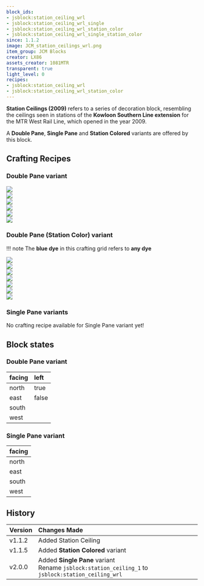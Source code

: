 ```yaml
---
block_ids:
- jsblock:station_ceiling_wrl
- jsblock:station_ceiling_wrl_single
- jsblock:station_ceiling_wrl_station_color
- jsblock:station_ceiling_wrl_single_station_color
since: 1.1.2
image: JCM_station_ceilings_wrl.png
item_group: JCM Blocks
creator: LX86
assets_creator: 1081MTR
transparent: true
light_level: 0
recipes:
- jsblock:station_ceiling_wrl
- jsblock:station_ceiling_wrl_station_color
---
```


**Station Ceilings (2009)** refers to a series of decoration block, resembling the ceilings seen in stations of the **Kowloon Southern Line extension** for the MTR West Rail Line, which opened in the year 2009.

A **Double Pane**, **Single Pane** and **Station Colored** variants are offered by this block.

## Crafting Recipes
### Double Pane variant
<div class="crafting">
    <div class="crafting-table">
        <!-- row 1 -->
        <div><img src="../crafting/Minecraft_Stick.png"></div>
        <div></div>
        <div><img src="../crafting/Minecraft_Stick.png"></div>
        <!-- row 2 -->
        <div><img src="../crafting/Minecraft_White_concrete.png"></div>
        <div><img src="../crafting/Minecraft_White_concrete.png"></div>
        <div><img src="../crafting/Minecraft_White_concrete.png"></div>
        <!-- row 3 -->
        <div></div>
        <div></div>
        <div></div>
    </div>
    <div class="crafting-arrow"></div>
    <div class="crafting-result" data-count="6">
        <img src="../crafting/JCM_Item_Station_ceiling_wrl.png">
    </div>
</div>

### Double Pane (Station Color) variant
!!! note
    The **blue dye** in this crafting grid refers to **any dye**

<div class="crafting">
    <div class="crafting-table">
        <!-- row 1 -->
        <div><img src="../crafting/Minecraft_Stick.png"></div>
        <div></div>
        <div><img src="../crafting/Minecraft_Stick.png"></div>
        <!-- row 2 -->
        <div><img src="../crafting/Minecraft_White_concrete.png"></div>
        <div><img src="../crafting/Minecraft_White_concrete.png"></div>
        <div><img src="../crafting/Minecraft_White_concrete.png"></div>
        <!-- row 3 -->
        <div></div>
        <div><img src="../crafting/Minecraft_Blue_dye.png"></div>
        <div></div>
    </div>
    <div class="crafting-arrow"></div>
    <div class="crafting-result" data-count="6">
        <img src="../crafting/JCM_Item_Station_ceiling_wrl_station_color.png">
    </div>
</div>

### Single Pane variants
No crafting recipe available for Single Pane variant yet!

## Block states
### Double Pane variant
| facing | left  |
|:-------|:------|
| north  | true  |
| east   | false |
| south  |       |
| west   |       |

### Single Pane variant
| facing |
|:-------|
| north  |
| east   |
| south  |
| west   |

## History
| Version | Changes Made                                          |
|:--------|:------------------------------------------------------|
| v1.1.2  | Added Station Ceiling                                 |
| v1.1.5  | Added **Station Colored** variant |
| v2.0.0  | Added **Single Pane** variant<br>Rename `jsblock:station_ceiling_1` to `jsblock:station_ceiling_wrl` |